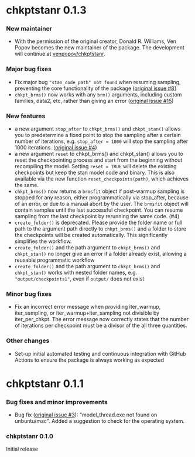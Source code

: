 # chkptstanr 0.1.3

### New maintainer

* With the permission of the original creator, Donald R. Williams, Ven Popov becomes the new maintainer of the package. The development will continue at [venpopov/chkptstanr](https:://github.com/venpopov/chkptstanr). 

### Major bug fixes
* Fix major bug `"stan_code_path" not found` when resuming sampling, preventing the core functionality of the package ([original issue #8](https://github.com/donaldRwilliams/chkptstanr/issues/8)]
* `chkpt_brms()` now works with any `brm()` arguments, including custom families, data2, etc, rather than giving an error ([original issue #15](https://github.com/donaldRwilliams/chkptstanr/issues/15))

### New features

* a new argument `stop_after` to `chkpt_brms()` and `chkpt_stan()` allows you to predetermine a fixed point to stop the sampling after a certain number of iterations, e.g. `stop_after = 1000` will stop the sampling after 1000 iterations. ([original issue #4](https://github.com/donaldRwilliams/chkptstanr/issues/4))
* a new argument `reset` to chkpt_brms() and chkpt_stan() allows you to reset the checkpointing process and start from the beginning without recompiling the model. Setting `reset = TRUE` will delete the existing checkpoints but keep the stan model code and binary. This is also available via the new function `reset_checkpoints(path)`, which achieves the same.
* `chkpt_brms()` now returns a `brmsfit` object if post-warmup sampling is stopped for any reason, either programmatically via stop_after, because of an error, or due to a manual abort by the user. The `brmsfit` object will contain samples until the last successful checkpoint. You can resume sampling from the last checkpoint by rerunning the same code. (#4)
* `create_folder()` is deprecated. Please provide the folder name or full path to the argument path directly to `chkpt_brms()` and a folder to store the checkpoints will be created automatically. This significantly simplifies the workflow. 
* `create_folder()` and the path argument to `chkpt_brms()` and `chkpt_stan()` no longer give an error if a folder already exist, allowing a reusable programmatic workflow
* `create_folder()` and the path argument to `chkpt_brms()` and `chkpt_stan()` works with nested folder names, e.g. `"output/checkpoints1"`, even if `output/` does not exist

### Minor bug fixes
* Fix an incorrect error message when providing iter_warmup, iter_sampling, or iter_warmup+iter_sampling not divisible by iter_per_chkpt. The error message now correctly states that the number of iterations per checkpoint must be a divisor of the all three quantities.


### Other changes
* Set-up initial automated testing and continuous integration with GitHub Actions to ensure the package is always working as expected

# chkptstanr 0.1.1

### Bug fixes and minor improvements

* Bug fix ([original issue #3](https://github.com/donaldRwilliams/chkptstanr/issues/3)):
"model_thread.exe not found on unbuntu/mac". Added a suggestion to 
check for the operating system.

### chkptstanr 0.1.0

Initial release
